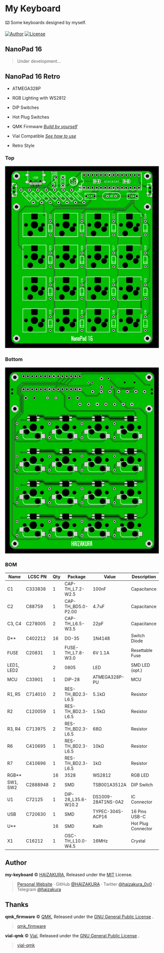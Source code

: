 # My Keyboard

⌨️ Some keyboards designed by myself.

[![Author](https://img.shields.io/badge/Author-HAIZAKURA-b68469?style=flat-square)](https://nya.run) [![License](https://img.shields.io/github/license/HAIZAKURA/my-keyboard?style=flat-square)](./LICENSE)

## NanoPad 16

> Under development...

## NanoPad 16 Retro

- ATMEGA328P

- RGB Lighting with WS2812

- DIP Switches

- Hot Plug Switches

- QMK Firmware [*Build by yourself*](https://github.com/HAIZAKURA/my-keyboard/tree/main/nanopad16_retro/qmk/keyboards/haizakura/nanopad16_retro)

- Vial Compatible [*See how to use*](https://get.vial.today/docs/porting-to-via.html#done)

- Retro Style

### Top

![TOP](./nanopad16_retro/hardware/top.svg)

### Bottom

![BOTTOM](./nanopad16_retro/hardware/bottom.svg)

### BOM

| Name       | LCSC PN  | Qty | Package            | Value              | Description        |
| ---------- | -------- | --- | ------------------ | ------------------ | ------------------ |
| C1         | C333838  | 1   | CAP-TH_L7.2-W2.5   | 100nF              | Capacitance        |
| C2         | C88759   | 1   | CAP-TH_BD5.0-P2.00 | 4.7uF              | Capacitance        |
| C3, C4     | C278005  | 2   | CAP-TH_L6.5-W3.5   | 22pF               | Capacitance        |
| D**        | C402212  | 16  | DO-35              | 1N4148             | Switch Diode       |
| FUSE       | C20831   | 1   | FUSE-TH_L7.8-W3.0  | 6V 1.1A            | Resettable Fuse    |
| LED1, LED2 |          | 2   | 0805               | LED                | SMD LED (opt.)     |
| MCU        | C33901   | 1   | DIP-28             | ATMEGA328P-PU      | MCU                |
| R1, R5     | C714010  | 2   | RES-TH_BD2.3-L6.5  | 5.1kΩ              | Resistor           |
| R2         | C120059  | 1   | RES-TH_BD2.3-L6.5  | 1.5kΩ              | Resistor           |
| R3, R4     | C713975  | 2   | RES-TH_BD2.3-L6.5  | 68Ω                | Resistor           |
| R6         | C410695  | 1   | RES-TH_BD2.3-L6.5  | 10kΩ               | Resistor           |
| R7         | C410696  | 1   | RES-TH_BD2.3-L6.5  | 1kΩ                | Resistor           |
| RGB**      |          | 16  | 3528               | WS2812             | RGB LED            |
| SW1, SW2   | C2888948 | 2   | SMD                | TSB001A3512A       | DIP Switch         |
| U1         | C72125   | 1   | DIP-28_L35.6-W10.2 | DS1009-28AT1NS-0A2 | IC Connector       |
| USB        | C720630  | 1   | SMD                | TYPEC-304S-ACP16   | 16 Pins USB-C      |
| U**        |          | 16  | SMD                | Kailh              | Hot Plug Connector |
| X1         | C16212   | 1   | OSC-TH_L10.0-W4.5  | 16MHz              | Crystal            |

## Author

**my-keyboard** © [HAIZAKURA](https://nya.run), Released under the [MIT](./LICENSE) License.

> [Personal Website](https://nya.run) · GitHub [@HAIZAKURA](https://github.com/HAIZAKURA) · Twitter [@haizakura_0v0](https://twitter.com/haizakura_0v0) · Telegram [@haizakura](https://t.me/haizakura)

## Thanks

**qmk_firmware** © [QMK](https://github.com/qmk), Released under the [GNU General Public License](https://github.com/qmk/qmk_firmware/blob/master/LICENSE) .

> [qmk_firmware](https://github.com/qmk/qmk_firmware)

**vial-qmk** © [Vial](https://github.com/vial-kb), Released under the [GNU General Public License](https://github.com/qmk/https://github.com/vial-kb/vial-qmk/blob/vial/LICENSE) .

> [vial-qmk](https://github.com/vial-kb/vial-qmk)

